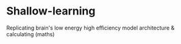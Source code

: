 # Shallow-learning
Replicating brain's low energy high efficiency model architecture &amp; calculating (maths)
